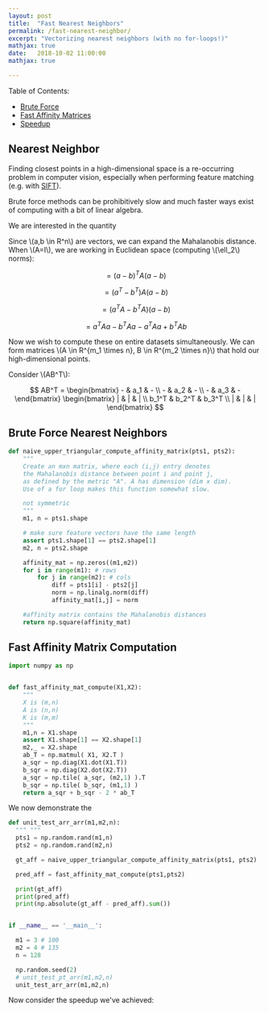 ```yaml
---
layout: post
title:  "Fast Nearest Neighbors"
permalink: /fast-nearest-neighbor/
excerpt: "Vectorizing nearest neighbors (with no for-loops!)"
mathjax: true
date:   2018-10-02 11:00:00
mathjax: true

---
```

Table of Contents:
- [Brute Force](#rank)
- [Fast Affinity Matrices](#fastaffinitymatrices)
- [Speedup](#nullspace)


## Nearest Neighbor
Finding closest points in a high-dimensional space is a re-occurring problem in computer vision, especially when performing feature matching (e.g. with [SIFT](https://www.cs.ubc.ca/~lowe/papers/ijcv04.pdf)).

Brute force methods can be prohibitively slow and much faster ways exist of computing with a bit of linear algebra.

We are interested in the quantity


Since \\(a,b \in R^n\\) are vectors, we can expand the Mahalanobis distance. When \\(A=I\\), we are working in Euclidean space (computing \\(\ell_2\\) norms):

$$
=(a-b)^TA(a-b)
$$

$$
=(a^T-b^T)A(a-b)
$$

$$
=(a^TA-b^TA)(a-b)
$$

$$
=a^TAa-b^TAa - a^TAa + b^TAb
$$

Now we wish to compute these on entire datasets simultaneously. We can form matrices \\(A \in R^{m_1 \times n}, B \in R^{m_2 \times n}\\) that hold our high-dimensional points.

Consider \\(AB^T\\):

$$
AB^T = \begin{bmatrix} - & a_1 & - \\ - & a_2 & - \\ - & a_3 & - \end{bmatrix} \begin{bmatrix} | & | & | \\ b_1^T & b_2^T & b_3^T \\ | & | & | \end{bmatrix}  
$$


<a name='extremaltrace'></a>
## Brute Force Nearest Neighbors

```python
def naive_upper_triangular_compute_affinity_matrix(pts1, pts2):
    """
    Create an mxn matrix, where each (i,j) entry denotes
    the Mahalanobis distance between point i and point j,
    as defined by the metric "A". A has dimension (dim x dim).
    Use of a for loop makes this function somewhat slow.

    not symmetric
    """
    m1, n = pts1.shape

    # make sure feature vectors have the same length
    assert pts1.shape[1] == pts2.shape[1]
    m2, n = pts2.shape

    affinity_mat = np.zeros((m1,m2))
    for i in range(m1): # rows
        for j in range(m2): # cols
            diff = pts1[i] - pts2[j]
            norm = np.linalg.norm(diff)
            affinity_mat[i,j] = norm

    #affinity matrix contains the Mahalanobis distances
    return np.square(affinity_mat)
```

<a name='fastaffinitymatrices'></a>
## Fast Affinity Matrix Computation



```python
import numpy as np


def fast_affinity_mat_compute(X1,X2):
    """
    X is (m,n)
    A is (n,n)
    K is (m,m)
    """
    m1,n = X1.shape
    assert X1.shape[1] == X2.shape[1]
    m2,_ = X2.shape
    ab_T = np.matmul( X1, X2.T )
    a_sqr = np.diag(X1.dot(X1.T))
    b_sqr = np.diag(X2.dot(X2.T))
    a_sqr = np.tile( a_sqr, (m2,1) ).T
    b_sqr = np.tile( b_sqr, (m1,1) )
    return a_sqr + b_sqr - 2 * ab_T
```


We now demonstrate the 

```python
def unit_test_arr_arr(m1,m2,n):
  """ """
  pts1 = np.random.rand(m1,n)
  pts2 = np.random.rand(m2,n)

  gt_aff = naive_upper_triangular_compute_affinity_matrix(pts1, pts2)

  pred_aff = fast_affinity_mat_compute(pts1,pts2)

  print(gt_aff)
  print(pred_aff)
  print(np.absolute(gt_aff - pred_aff).sum())


if __name__ == '__main__':

  m1 = 3 # 100
  m2 = 4 # 135
  n = 128

  np.random.seed(2)
  # unit_test_pt_arr(m1,m2,n)
  unit_test_arr_arr(m1,m2,n)
```

Now consider the speedup we've achieved:




